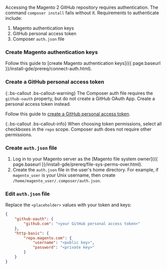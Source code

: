  Accessing the Magento 2 GitHub repository requires authentication. The command `composer install` fails without it. Requirements to authenticate include:

1. Magento authentication keys
1. GitHub personal access token
1. Composer `auth.json` file

### Create Magento authentication keys

Follow this guide to [create Magento authentication keys]({{ page.baseurl }}/install-gde/prereq/connect-auth.html).

 ### Create a GitHub personal access token

{:.bs-callout .bs-callout-warning}
The Composer auth file requires the `github-oauth` property, but do not create a GitHub OAuth App. Create a personal access token instead.

Follow this guide to [create a GitHub personal access token](https://help.github.com/articles/creating-a-personal-access-token-for-the-command-line/).

{:.bs-callout .bs-callout-info}
When choosing token permissions, select all checkboxes in the `repo` scope. Composer auth does not require other permissions.

### Create `auth.json` file

1. Log in to your Magento server as the [Magento file system owner]({{ page.baseurl }}/install-gde/prereq/file-sys-perms-over.html).
2. Create the `auth.json` file in the user's home directory. For example, if `magento_user` is your Unix username, then create `/home/magento_user/.composer/auth.json`.

### Edit `auth.json` file

Replace the `<placeholder>` values with your token and keys:

```json
{
    "github-oauth": {
        "github.com": "<your GitHub personal access token>"
    },
    "http-basic": {
        "repo.magento.com": {
            "username": "<public key>",
            "password": "<private key>"
        }
    }
}
```
